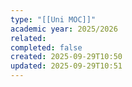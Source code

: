 ```yaml
---
type: "[[Uni MOC]]"
academic year: 2025/2026
related:
completed: false
created: 2025-09-29T10:50
updated: 2025-09-29T10:51
---
```

